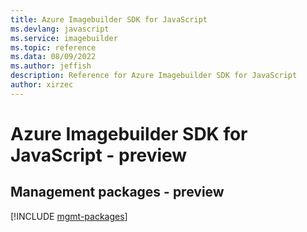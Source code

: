 ```yaml
---
title: Azure Imagebuilder SDK for JavaScript
ms.devlang: javascript
ms.service: imagebuilder
ms.topic: reference
ms.data: 08/09/2022
ms.author: jeffish
description: Reference for Azure Imagebuilder SDK for JavaScript
author: xirzec
---
```

# Azure Imagebuilder SDK for JavaScript - preview

## Management packages - preview
[!INCLUDE [mgmt-packages](imagebuilder-mgmt-index.md)]
